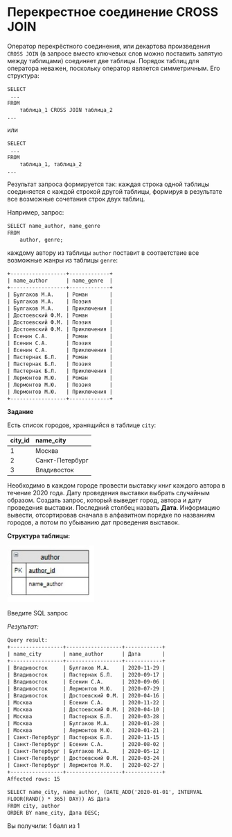 # Перекрестное соединение CROSS JOIN

Оператор перекрёстного соединения, или декартова произведения `CROSS JOIN` (в запросе вместо ключевых слов можно поставить запятую между таблицами) соединяет две таблицы. Порядок таблиц для оператора неважен, поскольку оператор является симметричным. Его структура:

```mysql
SELECT
 ...
FROM
    таблица_1 CROSS JOIN таблица_2
...
```

или

```mysql
SELECT
 ...
FROM
    таблица_1, таблица_2
...
```

Результат запроса формируется так: каждая строка одной таблицы соединяется с каждой строкой другой таблицы, формируя  в результате все возможные сочетания строк двух таблиц.

Например, запрос:

```mysql
SELECT name_author, name_genre
FROM 
    author, genre;
```

каждому автору из таблицы `author` поставит в соответствие все возможные жанры из таблицы `genre`:

```mysql
+------------------+-------------+
| name_author      | name_genre  |
+------------------+-------------+
| Булгаков М.А.    | Роман       |
| Булгаков М.А.    | Поэзия      |
| Булгаков М.А.    | Приключения |
| Достоевский Ф.М. | Роман       |
| Достоевский Ф.М. | Поэзия      |
| Достоевский Ф.М. | Приключения |
| Есенин С.А.      | Роман       |
| Есенин С.А.      | Поэзия      |
| Есенин С.А.      | Приключения |
| Пастернак Б.Л.   | Роман       |
| Пастернак Б.Л.   | Поэзия      |
| Пастернак Б.Л.   | Приключения |
| Лермонтов М.Ю.   | Роман       |
| Лермонтов М.Ю.   | Поэзия      |
| Лермонтов М.Ю.   | Приключения |
+------------------+-------------+
```

**Задание**

Есть список городов, хранящийся в таблице `city`:

| **city_id** | **name_city**   |
|:------------|:----------------|
| 1           | Москва          |
| 2           | Санкт-Петербург |
| 3           | Владивосток     |

Необходимо в каждом городе провести выставку книг каждого автора в течение 2020 года. Дату проведения выставки выбрать случайным образом. Создать запрос, который выведет город, автора и дату проведения выставки. Последний столбец назвать **Дата**. Информацию вывести, отсортировав сначала в алфавитном порядке по названиям городов, а потом по убыванию дат проведения выставок.

**Структура таблицы:**

<p float="left">
<img src="cx_2_11_1.jpg" width="200" />
</p>

Введите SQL запрос

*Результат:*

```mysql
Query result:
+-----------------+------------------+------------+
| name_city       | name_author      | Дата       |
+-----------------+------------------+------------+
| Владивосток     | Булгаков М.А.    | 2020-11-29 |
| Владивосток     | Пастернак Б.Л.   | 2020-09-17 |
| Владивосток     | Есенин С.А.      | 2020-09-06 |
| Владивосток     | Лермонтов М.Ю.   | 2020-07-29 |
| Владивосток     | Достоевский Ф.М. | 2020-04-16 |
| Москва          | Есенин С.А.      | 2020-11-22 |
| Москва          | Достоевский Ф.М. | 2020-04-10 |
| Москва          | Пастернак Б.Л.   | 2020-03-28 |
| Москва          | Булгаков М.А.    | 2020-01-28 |
| Москва          | Лермонтов М.Ю.   | 2020-01-21 |
| Санкт-Петербург | Пастернак Б.Л.   | 2020-11-15 |
| Санкт-Петербург | Есенин С.А.      | 2020-08-02 |
| Санкт-Петербург | Булгаков М.А.    | 2020-05-12 |
| Санкт-Петербург | Достоевский Ф.М. | 2020-03-24 |
| Санкт-Петербург | Лермонтов М.Ю.   | 2020-02-27 |
+-----------------+------------------+------------+
Affected rows: 15
```

```mysql
SELECT name_city, name_author, (DATE_ADD('2020-01-01', INTERVAL FLOOR(RAND() * 365) DAY)) AS Дата
FROM city, author
ORDER BY name_city, Дата DESC;
```

Вы получили: 1 балл из 1
